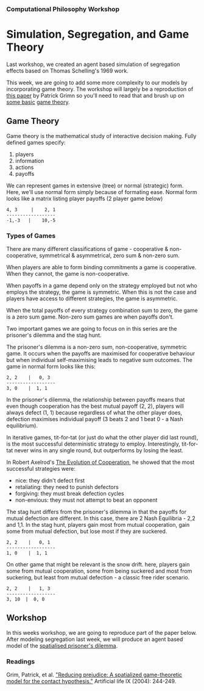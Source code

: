 ### Computational Philosophy Workshop

# Simulation, Segregation, and Game Theory

Last workshop, we created an agent based simulation of segregation effects based on Thomas Schelling's 1969 work.

This week, we are going to add some more complexity to our models by incorporating game theory.  The workshop will largely be a reproduction of [this paper][grim] by Patrick Grimn so you'll need to read that and brush up on [some basic][wiki] [game theory][sep].


## Game Theory

Game theory is the mathematical study of interactive decision making.  Fully defined games specify:

1. players
2. information
3. actions
4. payoffs

We can represent games in extensive (tree) or normal (strategic) form.  Here, we'll use normal form simply because of formating ease.  Normal form looks like a matrix listing player payoffs (2 player game below)


    4, 3     |    2, 1
    ------------------
    -1,-3   |    10,-5


### Types of Games

There are many different classifications of game - cooperative & non-cooperative, symmetrical & asymmetrical, zero sum & non-zero sum.

When players are able to form binding commitments a game is cooperative. When they cannot, the game is non-cooperative.

When payoffs in a game depend only on the strategy employed but not who employs the strategy, the game is symmetric.  When this is not the case and players have access to different strategies, the game is asymmetric. 

When the total payoffs of every strategy combination sum to zero, the game is a zero sum game.  Non-zero sum games are when payoffs don't.

Two important games we are going to focus on in this series are the prisoner's dilemma and the stag hunt.

The prisoner's dilemma is a non-zero sum, non-cooperative, symmetric game.  It occurs when the payoffs are maximised for cooperative behaviour but when individual self-maximising leads to negative sum outcomes.  The game in normal form looks like this:


    2, 2    |   0, 3
    ------------------
    3, 0    |  1, 1


In the prisoner's dilemma, the relationship between payoffs means that even though cooperation has the best mutual payoff (2, 2), players will always defect (1, 1) because regardless of what the other player does, defection maximises individual payoff (3 beats 2 and 1 beat 0 - a Nash equilibrium).

In iterative games, tit-for-tat (or just do what the other player did last round), is the most successful deterministic strategy to employ.  Interestingly, tit-for-tat never wins in any single round, but outperforms by losing the least.

In Robert Axelrod's [The Evolution of Cooperation](http://en.wikipedia.org/wiki/The_Evolution_of_Cooperation), he showed that the most successful strategies were:

- nice: they didn't defect first
- retaliating: they need to punish defectors
- forgiving: they must break defection cycles
- non-envious: they must not attempt to beat an opponent

The stag hunt differs from the prisoner's dilemma in that the payoffs for mutual defection are different.  In this case, there are 2 Nash Equilibria - 2,2 and 1,1.  In the stag hunt, players gain most from mutual cooperation, gain some from mutual defection, but lose most if they are suckered. 

  
    2, 2    |   0, 1
    ------------------
    1, 0    |  1, 1


On other game that might be relevant is the snow drift.  here, players gain some from mutual cooperation, some from being suckered and most from suckering, but least from mutual defection - a classic free rider scenario.


    2, 2    |   1, 3
    ------------------
    3, 10  |  0, 0


## Workshop

In this weeks workshop, we are going to reproduce part of the paper below.  After modeling segregation last week, we will produce an agent based model of the [spatialised prisoner's dilemma](http://dave.kinkead.com.au/spatialised-prisoners-dilemma/).


### Readings

Grim, Patrick, et al. ["Reducing prejudice: A spatialized game-theoretic model for the contact hypothesis."][grim] Artificial life IX (2004): 244-249.



[grim]: http://stanford.edu/~wbraynen/papers/ALife2004.pdf

[wiki]: http://en.wikipedia.org/wiki/Game_theory

[sep]: http://plato.stanford.edu/entries/game-theory/